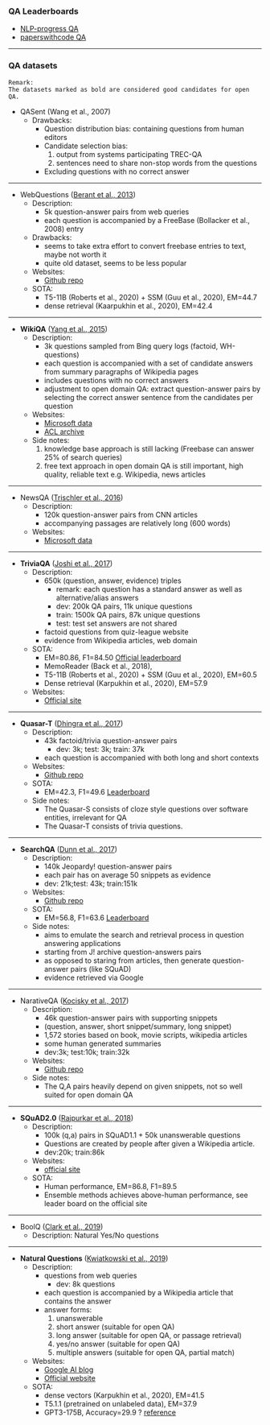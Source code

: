 ### QA Leaderboards
* [NLP-progress QA](http://nlpprogress.com/english/question_answering.html)
* [paperswithcode QA](https://paperswithcode.com/task/question-answering)

------
### QA datasets
```
Remark: 
The datasets marked as bold are considered good candidates for open QA.
```

* QASent (Wang et al., 2007)
    - Drawbacks:
        + Question distribution bias: containing questions from human editors
        + Candidate selection bias: 
            1. output from systems participating TREC-QA
            2. sentences need to share non-stop words from the questions
        + Excluding questions with no correct answer
------
* WebQuestions ([Berant et al., 2013](https://www.aclweb.org/anthology/D13-1160.pdf))
    - Description:
        - 5k question-answer pairs from web queries
        - each question is accompanied by a FreeBase (Bollacker et al., 2008) entry
    - Drawbacks:
        - seems to take extra effort to convert freebase entries to text, maybe not worth it
        - quite old dataset, seems to be less popular
    - Websites:
        - [Github repo](https://github.com/brmson/dataset-factoid-webquestions)
    - SOTA:
        + T5-11B (Roberts et al., 2020) + SSM (Guu et al., 2020), EM=44.7
        + dense retrieval (Kaarpukhin et al., 2020), EM=42.4
        
------
* **WikiQA** ([Yang et al., 2015](https://www.aclweb.org/anthology/D15-1237.pdf))
    - Description:
        - 3k questions sampled from Bing query logs (factoid, WH-questions)
        - each question is accompanied with a set of candidate answers from summary paragraphs of Wikipedia pages
        - includes questions with no correct answers
        - adjustment to open domain QA: extract question-answer pairs by selecting the correct answer sentence from the candidates per question
    - Websites:
        + [Microsoft data](https://www.microsoft.com/en-us/download/details.aspx?id=52419)
        + [ACL archive](https://www.aclweb.org/anthology/D15-1237/)
    - Side notes: 
        1. knowledge base approach is still lacking (Freebase can answer 25% of search queries)
        2. free text approach in open domain QA is still important, high quality, reliable text e.g. Wikipedia, news articles

------
* NewsQA ([Trischler et al., 2016](https://arxiv.org/pdf/1611.09830.pdf))
    - Description:
        + 120k question-answer pairs from CNN articles
        + accompanying passages are relatively long (600 words)
    - Websites:
        + [Microsoft data](https://www.microsoft.com/en-us/research/project/newsqa-dataset/)
        
------
* **TriviaQA** ([Joshi et al., 2017](https://arxiv.org/pdf/1705.03551.pdf))
    - Description:
        - 650k (question, answer, evidence) triples
            + remark: each question has a standard answer as well as alternative/alias answers
            + dev: 200k QA pairs, 11k unique questions
            + train: 1500k QA pairs, 87k unique questions
            + test: test set answers are not shared
        - factoid questions from quiz-league website
        - evidence from Wikipedia articles, web domain
    - SOTA:
        + EM=80.86, F1=84.50 [Official leaderboard](https://competitions.codalab.org/competitions/17208#results) 
        + MemoReader (Back et al., 2018), 
        + T5-11B (Roberts et al., 2020) + SSM (Guu et al., 2020), EM=60.5
        + Dense retrieval (Karpukhin et al., 2020), EM=57.9
    - Websites:
        - [Official site](http://nlp.cs.washington.edu/triviaqa/)

------
* **Quasar-T** ([Dhingra et al., 2017](https://arxiv.org/pdf/1707.03904.pdf))
    - Description:
        - 43k factoid/trivia question-answer pairs
            + dev: 3k; test: 3k; train: 37k
        - each question is accompanied with both long and short contexts
    - Websites:
        - [Github repo](https://github.com/bdhingra/quasar)
    - SOTA:
        - EM=42.3, F1=49.6 [Leaderboard](https://paperswithcode.com/sota/open-domain-question-answering-on-quasar?p=gated-attention-readers-for-text)
    - Side notes:
        - The Quasar-S consists of cloze style questions over software entities, irrelevant for QA
        - The Quasar-T consists of trivia questions.
            
------    
* **SearchQA** ([Dunn et al., 2017](https://arxiv.org/pdf/1704.05179.pdf))
    - Description:
        - 140k Jeopardy! question-answer pairs
        - each pair has on average 50 snippets as evidence
        - dev: 21k;test: 43k; train:151k
    - Websites:
        - [Github repo](https://github.com/nyu-dl/dl4ir-searchQA)
    - SOTA:
        - EM=56.8, F1=63.6 [Leaderboard](https://paperswithcode.com/sota/open-domain-question-answering-on-searchqa?p=multi-granular-sequence-encoding-via-dilated)
    - Side notes:
        +  aims to emulate the search and retrieval process in
question answering applications
        + starting from J! archive question-answers pairs
        + as opposed to staring from articles, then generate question-answer pairs (like SQuAD)
        + evidence retrieved via Google

------
* NarativeQA ([Kocisky et al., 2017](https://arxiv.org/pdf/1712.07040.pdf))
    - Description:
        - 46k question-answer pairs with supporting snippets
        - (question, answer, short snippet/summary, long snippet)
        - 1,572 stories based on book, movie scripts, wikipedia articles
        - some human generated summaries
        - dev:3k; test:10k; train:32k
    - Websites:
        - [Github repo](https://github.com/deepmind/narrativeqa)
    - Side notes:
        - The Q,A pairs heavily depend on given snippets, not so well suited for open domain QA

------
* **SQuAD2.0** ([Rajpurkar et al., 2018](https://arxiv.org/pdf/1806.03822.pdf))
    - Description:
        - 100k (q,a) pairs in SQuAD1.1 + 50k unanswerable questions
        - Questions are created by people after given a Wikipedia article.
        - dev:20k; train:86k
    - Websites:
        - [official site](https://rajpurkar.github.io/SQuAD-explorer/)
    - SOTA:
        - Human performance, EM=86.8, F1=89.5
        - Ensemble methods achieves above-human performance, see leader board on the official site      

------
* BoolQ ([Clark et al., 2019](https://arxiv.org/pdf/1905.10044.pdf))
    - Description: Natural Yes/No questions    

------
* **Natural Questions** ([Kwiatkowski et al., 2019](https://www.mitpressjournals.org/doi/full/10.1162/tacl_a_00276))
    - Description:
        - questions from web queries
            + dev: 8k questions
        - each question is accompanied by a Wikipedia article that contains the answer
        - answer forms:
            1. unanswerable
            2. short answer (suitable for open QA)
            3. long answer (suitable for open QA, or passage retrieval)
            4. yes/no answer (suitable for open QA)
            5. multiple answers (suitable for open QA, partial match)
    - Websites:
        - [Google AI blog](https://ai.googleblog.com/2019/01/natural-questions-new-corpus-and.html)
        - [Official website](https://ai.google.com/research/NaturalQuestions)
    - SOTA:
        + dense vectors (Karpukhin et al., 2020), EM=41.5
        + T5.1.1 (pretrained on unlabeled data), EM=37.9
        + GPT3-175B, Accuracy=29.9 ? [reference](https://paperswithcode.com/sota/question-answering-on-natural-questions)


    

